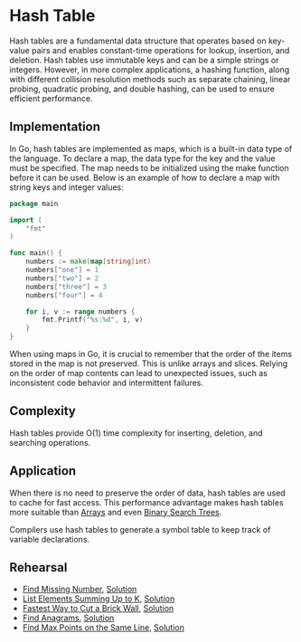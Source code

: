 # Hash Table

Hash tables are a fundamental data structure that operates based on key-value pairs and enables constant-time operations for lookup, insertion, and deletion. Hash tables use immutable keys and can be a simple strings or integers. However, in more complex applications, a hashing function, along with different collision resolution methods such as separate chaining, linear probing, quadratic probing, and double hashing, can be used to ensure efficient performance.

## Implementation

In Go, hash tables are implemented as maps, which is a built-in data type of the language. To declare a map, the data type for the key and the value must be specified. The map needs to be initialized using the make function before it can be used. Below is an example of how to declare a map with string keys and integer values:

```Go
package main

import (
	"fmt"
)

func main() {
	numbers := make(map[string]int)
	numbers["one"] = 1
	numbers["two"] = 2
	numbers["three"] = 3
	numbers["four"] = 4

	for i, v := range numbers {
		fmt.Printf("%s:%d", i, v)
	}
}
```

When using maps in Go, it is crucial to remember that the order of the items stored in the map is not preserved. This is unlike arrays and slices. Relying on the order of map contents can lead to unexpected issues, such as inconsistent code behavior and intermittent failures.

## Complexity

Hash tables provide O(1) time complexity for inserting, deletion, and searching operations.

## Application

When there is no need to preserve the order of data, hash tables are used to cache for fast access. This performance advantage makes hash tables more suitable than [Arrays](../arrays) and even [Binary Search Trees](../tree).

Compilers use hash tables to generate a symbol table to keep track of variable declarations.

## Rehearsal

* [Find Missing Number](missing_number_test.go), [Solution](missing_number.go)
* [List Elements Summing Up to K](sum_up_to_k_test.go), [Solution](sum_up_to_k.go)
* [Fastest Way to Cut a Brick Wall](cut_brick_wall_test.go), [Solution](cut_brick_wall.go)
* [Find Anagrams](find_anagrams_test.go), [Solution](find_anagrams.go)
* [Find Max Points on the Same Line](max_points_on_line_test.go), [Solution](max_points_on_line.go)
